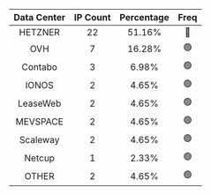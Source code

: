 | Data Center | IP Count | Percentage | Freq |
|:------------:|:--------:|:-----------:|:-----:|
| HETZNER | 22 | 51.16% | 🔴 |
| OVH | 7 | 16.28% | 🟢 |
| Contabo | 3 | 6.98% | 🟢 |
| IONOS | 2 | 4.65% | 🟢 |
| LeaseWeb | 2 | 4.65% | 🟢 |
| MEVSPACE | 2 | 4.65% | 🟢 |
| Scaleway | 2 | 4.65% | 🟢 |
| Netcup | 1 | 2.33% | 🟢 |
| OTHER | 2 | 4.65% | 🟢 |